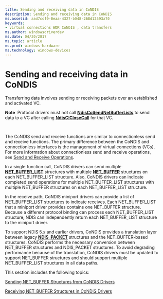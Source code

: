 ```yaml
---
title: Sending and receiving data in CoNDIS
description: Sending and receiving data in CoNDIS
ms.assetid: aad7ccf9-0eaa-4327-b048-268d12593a70
keywords:
- virtual connections WDK CoNDIS , data transfers
ms.author: windowsdriverdev
ms.date: 04/20/2017
ms.topic: article
ms.prod: windows-hardware
ms.technology: windows-devices
---
```


# Sending and receiving data in CoNDIS





Transferring data involves sending or receiving packets over an established and activated VC.

**Note**  Protocol drivers must not call [**NdisCoSendNetBufferLists**](https://msdn.microsoft.com/library/windows/hardware/ff561728) to send data to a VC after calling [**NdisClCloseCall**](https://msdn.microsoft.com/library/windows/hardware/ff561627) for that VC.

 

The CoNDIS send and receive functions are similar to connectionless send and receive functions. The primary difference between the CoNDIS and connectionless interfaces is the management of virtual connections (VCs). For more information about connectionless send and receive operations, see [Send and Receive Operations](send-and-receive-operations.md).

In a single function call, CoNDIS drivers can send multiple [**NET\_BUFFER\_LIST**](https://msdn.microsoft.com/library/windows/hardware/ff568388) structures with multiple [**NET\_BUFFER**](https://msdn.microsoft.com/library/windows/hardware/ff568376) structures on each NET\_BUFFER\_LIST structure. Also, CoNDIS drivers can indicate completed send operations for multiple NET\_BUFFER\_LIST structures with multiple NET\_BUFFER structures on each NET\_BUFFER\_LIST structure.

In the receive path, CoNDIS miniport drivers can provide a list of NET\_BUFFER\_LIST structures to indicate receives. Each NET\_BUFFER\_LIST that a miniport driver provides contains one NET\_BUFFER structure. Because a different protocol binding can process each NET\_BUFFER\_LIST structure, NDIS can independently return each NET\_BUFFER\_LIST structure to the miniport driver.

To support NDIS 5.*x* and earlier drivers, CoNDIS provides a translation layer between legacy [**NDIS\_PACKET**](https://msdn.microsoft.com/library/windows/hardware/ff557086) structures and the NET\_BUFFER-based structures. CoNDIS performs the necessary conversion between NET\_BUFFER structures and NDIS\_PACKET structures. To avoid degrading performance because of the translation, CoNDIS drivers must be updated to support NET\_BUFFER structures and should support multiple NET\_BUFFER\_LIST structures in all data paths.

This section includes the following topics:

[Sending NET\_BUFFER Structures from CoNDIS Drivers](sending-net-buffer-structures-from-condis-drivers.md)

[Receiving NET\_BUFFER Structures in CoNDIS Drivers](receiving-net-buffer-structures-in-condis-drivers.md)

 

 





